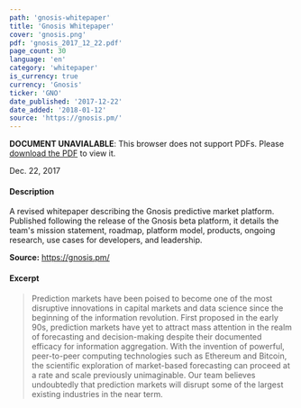 ```yaml
---
path: 'gnosis-whitepaper'
title: 'Gnosis Whitepaper'
cover: 'gnosis.png'
pdf: 'gnosis_2017_12_22.pdf'
page_count: 30
language: 'en'
category: 'whitepaper'
is_currency: true
currency: 'Gnosis'
ticker: 'GNO'
date_published: '2017-12-22'
date_added: '2018-01-12'
source: 'https://gnosis.pm/'
---
```


<object class="pdf_embed" data="/assets/pdf/gnosis_2017_12_22.pdf" type="application/pdf" width="100%" height="100%">
   <p><b>DOCUMENT UNAVIALABLE</b>: This browser does not support PDFs. Please <a href="/assets/pdf/gnosis_2017_12_22.pdf">download the PDF</a> to view it.</p>
</object>

Dec. 22, 2017

#### Description
A revised whitepaper describing the Gnosis predictive market platform. Published following the release of the Gnosis beta platform, it details the team's mission statement, roadmap, platform model, products, ongoing research, use cases for developers, and leadership.

**Source:** https://gnosis.pm/

#### Excerpt
> Prediction markets have been poised to become one of the most disruptive innovations in capital markets and data science since the beginning of the information revolution. First proposed in the early 90s, prediction markets have yet to attract mass attention in the realm of forecasting and decision-making despite their documented efficacy for information aggregation. With the invention of powerful, peer-to-peer computing technologies such as Ethereum and Bitcoin, the scientific exploration of market-based forecasting can proceed at a rate and scale previously unimaginable. Our team believes undoubtedly that prediction markets will disrupt some of the largest existing industries in the near term.
